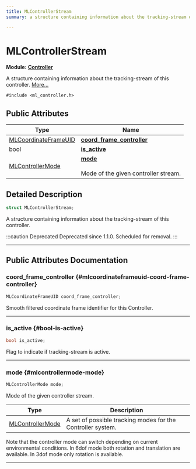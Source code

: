 ```yaml
---
title: MLControllerStream
summary: a structure containing information about the tracking-stream of this controller. 

---
```


# MLControllerStream

**Module:** **[Controller](/versioned_docs/version-31-Aug-2023/api-ref/api/Modules/group___controller/group___controller.md)**



A structure containing information about the tracking-stream of this controller.  [More...](#detailed-description)


`#include <ml_controller.h>`

## Public Attributes

| Type           | Name           |
| -------------- | -------------- |
| [MLCoordinateFrameUID](/versioned_docs/version-31-Aug-2023/api-ref/api/Modules/group___perception/struct_m_l_coordinate_frame_u_i_d.md) | **[coord_frame_controller](/versioned_docs/version-31-Aug-2023/api-ref/api/Modules/group___controller/struct_m_l_controller_stream.md#mlcoordinateframeuid-coord-frame-controller)**  |
| bool | **[is_active](/versioned_docs/version-31-Aug-2023/api-ref/api/Modules/group___controller/struct_m_l_controller_stream.md#bool-is-active)**  |
| [MLControllerMode](/versioned_docs/version-31-Aug-2023/api-ref/api/Modules/group___controller/group___controller.md#enums-mlcontrollermode) | **[mode](/versioned_docs/version-31-Aug-2023/api-ref/api/Modules/group___controller/struct_m_l_controller_stream.md#mlcontrollermode-mode)** <br></br>Mode of the given controller stream.  |

## Detailed Description

```cpp
struct MLControllerStream;
```

A structure containing information about the tracking-stream of this controller. 



:::caution Deprecated
Deprecated since 1.1.0. Scheduled for removal.
:::



-----------
## Public Attributes Documentation

### coord_frame_controller {#mlcoordinateframeuid-coord-frame-controller}

```cpp
MLCoordinateFrameUID coord_frame_controller;
```


Smooth filtered coordinate frame identifier for this Controller. 





-----------

### is_active {#bool-is-active}

```cpp
bool is_active;
```


Flag to indicate if tracking-stream is active. 





-----------

### mode {#mlcontrollermode-mode}

```cpp
MLControllerMode mode;
```

Mode of the given controller stream. 


| Type | Description |
|--|--|
| [MLControllerMode](/versioned_docs/version-31-Aug-2023/api-ref/api/Modules/group___controller/group___controller.md#enums-mlcontrollermode) | A set of possible tracking modes for the Controller system.  |


Note that the controller mode can switch depending on current environmental conditions. In 6dof mode both rotation and translation are available. In 3dof mode only rotation is available. 





-----------


